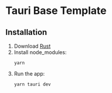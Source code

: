 # Tauri Base Template

## Installation

1. Download [Rust](https://www.rust-lang.org/tools/install)
2. Install node_modules:
   ```
   yarn
   ```
3. Run the app:
   ```
   yarn tauri dev
   ```
